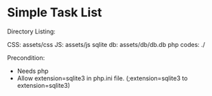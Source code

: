 # Simple Task List

Directory Listing:

CSS: assets/css
JS: assets/js
sqlite db: assets/db/db.db
php codes: ./

Precondition:
- Needs php
- Allow extension=sqlite3 in php.ini file. (;extension=sqlite3 to extension=sqlite3)
